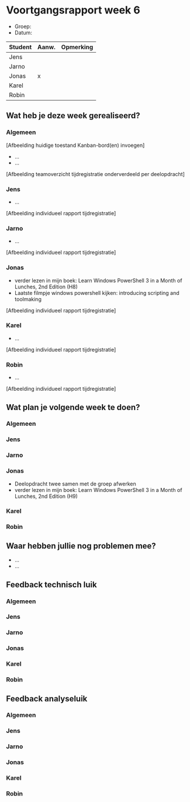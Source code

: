 # Voortgangsrapport week 6

* Groep:
* Datum:

| Student  | Aanw. | Opmerking |
| :---     | :---  | :---      |
| Jens |       |           |
| Jarno |       |           |
| Jonas |     x  |           |
| Karel |       |           |
| Robin |       |           |

## Wat heb je deze week gerealiseerd?

### Algemeen

[Afbeelding huidige toestand Kanban-bord(en) invoegen]

* ...
* ...

[Afbeelding teamoverzicht tijdregistratie onderverdeeld per deelopdracht]

### Jens

* ...

[Afbeelding individueel rapport tijdregistratie]

### Jarno

* ...

[Afbeelding individueel rapport tijdregistratie]

### Jonas

* verder lezen in mijn boek: Learn Windows PowerShell 3 in a Month of Lunches, 2nd Edition (H8)
* Laatste filmpje windows powershell kijken: introducing scripting and toolmaking

[Afbeelding individueel rapport tijdregistratie]

### Karel

* ...

[Afbeelding individueel rapport tijdregistratie]

### Robin

* ...

[Afbeelding individueel rapport tijdregistratie]


## Wat plan je volgende week te doen?

### Algemeen
### Jens
### Jarno

### Jonas
* Deelopdracht twee samen met de groep afwerken
* verder lezen in mijn boek: Learn Windows PowerShell 3 in a Month of Lunches, 2nd Edition (H9)

### Karel
### Robin


## Waar hebben jullie nog problemen mee?

* ...
* ...

## Feedback technisch luik

### Algemeen

### Jens
### Jarno
### Jonas
### Karel
### Robin

## Feedback analyseluik

### Algemeen

### Jens
### Jarno
### Jonas
### Karel
### Robin

